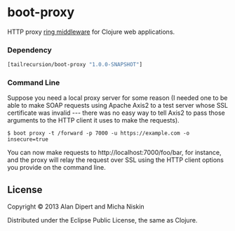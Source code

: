 # boot-proxy

HTTP proxy [ring middleware](https://github.com/ring-clojure/ring/blob/a02518275a06835e4fdd1a3af59d7c4c0408d25b/SPEC#L12)
for Clojure web applications.

### Dependency

```clojure
[tailrecursion/boot-proxy "1.0.0-SNAPSHOT"]
```

### Command Line

Suppose you need a local proxy server for some reason (I needed one to be able
to make SOAP requests using Apache Axis2 to a test server whose SSL certificate
was invalid --- there was no easy way to tell Axis2 to pass those arguments to
the HTTP client it uses to make the requests).

```
$ boot proxy -t /forward -p 7000 -u https://example.com -o insecure=true
```

You can now make requests to http://localhost:7000/foo/bar, for instance, and
the proxy will relay the request over SSL using the HTTP client options you
provide on the command line.

## License

Copyright © 2013 Alan Dipert and Micha Niskin

Distributed under the Eclipse Public License, the same as Clojure.

